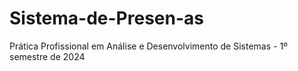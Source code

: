 # Sistema-de-Presen-as
Prática Profissional em Análise e Desenvolvimento de Sistemas - 1º semestre de 2024

